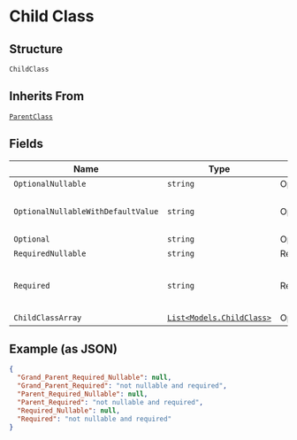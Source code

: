
# Child Class

## Structure

`ChildClass`

## Inherits From

[`ParentClass`](../../doc/models/parent-class.md)

## Fields

| Name | Type | Tags | Description |
|  --- | --- | --- | --- |
| `OptionalNullable` | `string` | Optional | - |
| `OptionalNullableWithDefaultValue` | `string` | Optional | **Default**: `"With default value"` |
| `Optional` | `string` | Optional | - |
| `RequiredNullable` | `string` | Required | - |
| `Required` | `string` | Required | **Default**: `"not nullable and required"` |
| `ChildClassArray` | [`List<Models.ChildClass>`](../../doc/models/child-class.md) | Optional | - |

## Example (as JSON)

```json
{
  "Grand_Parent_Required_Nullable": null,
  "Grand_Parent_Required": "not nullable and required",
  "Parent_Required_Nullable": null,
  "Parent_Required": "not nullable and required",
  "Required_Nullable": null,
  "Required": "not nullable and required"
}
```

